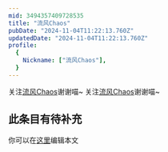 ```yaml
---
mid: 3494357409728535
title: "流风Chaos"
pubDate: "2024-11-04T11:22:13.760Z"
updatedDate: "2024-11-04T11:22:13.760Z"
profile:
  {
    Nickname: ["流风Chaos"],
  }
---
```


关注[流风Chaos](https://space.bilibili.com/3494357409728535)谢谢喵~ 关注[流风Chaos](https://space.bilibili.com/3494357409728535)谢谢喵~

## 此条目有待补充
你可以在[这里](https://github.com/Yuhanawa/VTuber.ICU-Content/edit/master/v/流风Chaos/index.md)编辑本文
